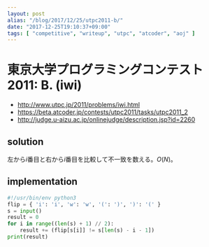 ```yaml
---
layout: post
alias: "/blog/2017/12/25/utpc2011-b/"
date: "2017-12-25T19:10:37+09:00"
tags: [ "competitive", "writeup", "utpc", "atcoder", "aoj" ]
---
```


# 東京大学プログラミングコンテスト2011: B. (iwi)

-   <http://www.utpc.jp/2011/problems/iwi.html>
-   <https://beta.atcoder.jp/contests/utpc2011/tasks/utpc2011_2>
-   <http://judge.u-aizu.ac.jp/onlinejudge/description.jsp?id=2260>

## solution

左から$i$番目と右から$i$番目を比較して不一致を数える。$O(N)$。

## implementation

``` python
#!/usr/bin/env python3
flip = { 'i': 'i', 'w': 'w', '(': ')', ')': '(' }
s = input()
result = 0
for i in range((len(s) + 1) // 2):
    result += (flip[s[i]] != s[len(s) - i - 1])
print(result)
```
